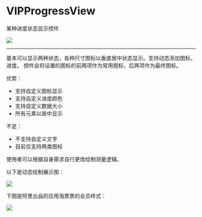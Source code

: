 # VIPProgressView
某种进度状态显示控件

![](http://7xuwb4.com1.z0.glb.clouddn.com/QQ%E6%88%AA%E5%9B%BE20160530160310.png?imageView2/1/w/400/h/400)

----------

基本可以显示两种状态，各种尺寸图标以垂直居中状态显示。支持动态添加图标，进度。
控件会将设置的图标的前两项作为常用图标，后两项作为最终图标。

优势：

- 支持自定义图标显示
- 支持自定义进度颜色
- 支持自定义数据大小
- 所有元素以居中显示

不足：

- 不支持自定义文字
- 目前仅支持两类图标

使用者可以根据自身需求自行更改绘制测量逻辑。

以下是动态绘制展示图：

![](http://7xuwb4.com1.z0.glb.clouddn.com/device-2016-06-01-185329.mp4_1464778588.gif)


下图是阿里出品的应用淘票票的会员样式：

![](http://7xuwb4.com1.z0.glb.clouddn.com/QQ%E6%88%AA%E5%9B%BE20160530161631.png?imageView2/1/w/400/h/400)
